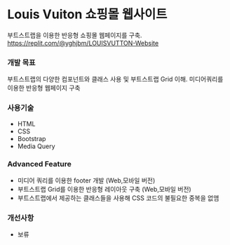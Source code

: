 # Louis Vuiton 쇼핑몰 웹사이트

부트스트랩을 이용한 반응형 쇼핑몰 웹페이지를 구축.
<https://replit.com/@yghjbm/LOUISVUTTON-Website>

### 개발 목표
부트스트랩의 다양한 컴포넌트와 클래스 사용 및 부트스트랩 Grid 이해. 미디어쿼리를 이용한 반응형 웹페이지 구축

### 사용기술
- HTML
- CSS
- Bootstrap
- Media Query

### Advanced Feature
- 미디어 쿼리를 이용한 footer 개발 (Web,모바일 버전)
- 부트스트랩 Grid를 이용한 반응형 레이아웃 구축 (Web,모바일 버전)
- 부트스트랩에서 제공하는 클래스들을 사용해 CSS 코드의 불필요한 중복을 없앰

### 개선사항
- 보류

